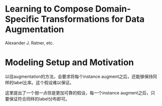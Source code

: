 # Learning to Compose Domain-Specific Transformations for Data Augmentation

Alexander J. Ratner, etc.

# Modeling Setup and Motivation

以往augmentation的方法，会要求将每个instance augment之后，还能够保持同样的label比率。这个假设难以保证。

这里提出了一个弱一点但是更加可靠的假设，每一个instance augment之后，只要保证符合同样的label分布即可。
